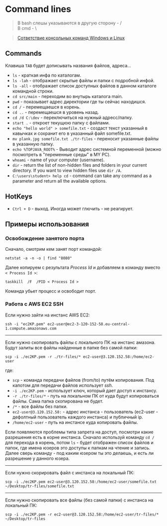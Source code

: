 # Command lines

> В bash слешы указываются в другую сторону - /<br>
> В cmd - \

> [Сответствие консольных команд Windows и Linux](https://white55.ru/cmd-sh.html) 

## Commands
Клавиша `TAB` будет дописывать названия файлов, адреса...

* `ls` - краткая инфа по каталогам.
* `ls -lah` - отображает скрытые файлы и папки с подробной инфой.
* `ls -all` - отображает список доступных файлов в данном каталоге командной строки.
* `cd src/main` - переходим во внутырь каталога main.
* `pwd` - показывает адрес директории где ты сейчас находишся.
* `cd /` - перемещаешся в корень.
* `cd ..` - перемещаешся в уровень назад.
* `cd /d C:\dev` - переключиться на нужный адресс/папку.
* `start .` - откроет текущюю папку с файлами.
* `echo "hello world" > somefile.txt` - создаст текст указанный в кавычках и сохранит его в указанный файл somefile.txt.
* `mv plank.jpg somefile.txt ./tr-files` - переносит указанные файлы в указанную папку.
* `echo %TOPJAVA_ROOT%` - Выводит адрес системной переменной (можно посмотреть в "переменные среды" в MY PC).
* `whoami` - name of your computer (username).
* `dir` - return the list of non-hidden files and folders in your current directory. If you want to view hidden files use `dir /A`.
* `C:\users\student> help cd` - command can take any command as a parameter and return all the available options.


## HotKeys
* `Ctrl + D` - выход. Иногда может глючить - не реагирует. 


## Примеры использования

### Освобождение занятого порта
Сначало, смотрим кем занят порт командой:
```shell
netstat -a -n -o | find "8080"
```
Далее копируем с результата *Process Id* и добавляем в команду вместо `< Process Id >`:
```shell
taskkill  /F  /PID < Process Id >
```
Команда убьет процесс и освободит порт.



### Работа с AWS EC2 SSH
Если нужно зайти на инстанс AWS EC2:
  ```shell
  ssh -i "ec2KP.pem" ec2-user@ec2-3-120-152-58.eu-central-1.compute.amazonaws.com
  ```

<hr>

Если нужно скопировать файлы с локального ПК на инстанс амазона. Будут залиты все файлы найденные в папке без самой папки:
  ```shell
  scp -i ./ec2KP.pem -r ./tr-files/* ec2-user@3.120.152.58:/home/ec2-user
  ```
где:
* `scp` - команда передачи файлов (from/to) путём копирования. Под капотом для передачи файлов использует *ssh*.
* `-i ./ec2KP.pem` - использует ключ, который дает доступ к инстансу.
* `-r ./tr-files/*` - путь на локальном ПК от куда будут копироваться файлы. Сама папка скопирована не будет.
* `/*` - все файлы без папки.
* `ec2-user@3.120.152.58:` - адрес инстанса - пользователь (ec2-user - дефолтный пользователь каждого инстанса) и публичный ip.
* `/home/ec2-user` - путь на инстансе куда копировать файлы.

Если появляются проблемы типа запрета на доступ, посмотри какие разрешения есть в корне инстанса.
Сначало используй команду `cd /` для перехода в корень, потом `ls` - будет отображен список файлов и папок, где имена юзеров это доступы к папкам на чтение и запись.
Далее сверь команду - под каким юзером ты это делаешь, и есть ли разрешение у данного юзера.

<hr>

Если нужно скорировать файл с инстанса на локальный ПК:
```shell
scp -i ./ec2KP.pem ec2-user@3.120.152.58:/home/ec2-user/somefile.txt ~/Desktop/tr-files/somefile.txt
```

<hr>

Если нужно скопировать все файлы (без самой папки) с инстанса на локальный ПК:
```shell
scp -i ./ec2KP.pem -r ec2-user@3.120.152.58:/home/ec2-user/tr-files/* ~/Desktop/tr-files
```
